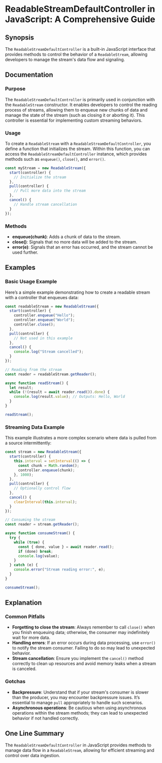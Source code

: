 <!--
Meta Description: # ReadableStreamDefaultController in JavaScript: A Comprehensive Guide ## Synopsis The `ReadableStreamDefaultController` is a built-in JavaScript inte...
Meta Keywords: stream, data, controller, readablestream, error
-->

# ReadableStreamDefaultController in JavaScript: A Comprehensive Guide

## Synopsis
The `ReadableStreamDefaultController` is a built-in JavaScript interface that provides methods to control the behavior of a `ReadableStream`, allowing developers to manage the stream's data flow and signaling.

## Documentation
### Purpose
The `ReadableStreamDefaultController` is primarily used in conjunction with the `ReadableStream` constructor. It enables developers to control the reading process of streams, allowing them to enqueue new chunks of data and manage the state of the stream (such as closing it or aborting it). This controller is essential for implementing custom streaming behaviors.

### Usage
To create a `ReadableStream` with a `ReadableStreamDefaultController`, you define a function that initializes the stream. Within this function, you can access the `ReadableStreamDefaultController` instance, which provides methods such as `enqueue()`, `close()`, and `error()`.

```javascript
const myStream = new ReadableStream({
  start(controller) {
    // Initialize the stream
  },
  pull(controller) {
    // Pull more data into the stream
  },
  cancel() {
    // Handle stream cancellation
  }
});
```

### Methods
- **enqueue(chunk)**: Adds a chunk of data to the stream.
- **close()**: Signals that no more data will be added to the stream.
- **error(e)**: Signals that an error has occurred, and the stream cannot be used further.

## Examples

### Basic Usage Example
Here’s a simple example demonstrating how to create a readable stream with a controller that enqueues data:

```javascript
const readableStream = new ReadableStream({
  start(controller) {
    controller.enqueue("Hello");
    controller.enqueue("World");
    controller.close();
  },
  pull(controller) {
    // Not used in this example
  },
  cancel() {
    console.log("Stream cancelled");
  }
});

// Reading from the stream
const reader = readableStream.getReader();

async function readStream() {
  let result;
  while (!(result = await reader.read()).done) {
    console.log(result.value); // Outputs: Hello, World
  }
}

readStream();
```

### Streaming Data Example
This example illustrates a more complex scenario where data is pulled from a source intermittently:

```javascript
const stream = new ReadableStream({
  start(controller) {
    this.interval = setInterval(() => {
      const chunk = Math.random();
      controller.enqueue(chunk);
    }, 1000);
  },
  pull(controller) {
    // Optionally control flow
  },
  cancel() {
    clearInterval(this.interval);
  }
});

// Consuming the stream
const reader = stream.getReader();

async function consumeStream() {
  try {
    while (true) {
      const { done, value } = await reader.read();
      if (done) break;
      console.log(value);
    }
  } catch (e) {
    console.error("Stream reading error:", e);
  }
}

consumeStream();
```

## Explanation
### Common Pitfalls
- **Forgetting to close the stream**: Always remember to call `close()` when you finish enqueuing data; otherwise, the consumer may indefinitely wait for more data.
- **Handling errors**: If an error occurs during data processing, use `error()` to notify the stream consumer. Failing to do so may lead to unexpected behavior.
- **Stream cancellation**: Ensure you implement the `cancel()` method correctly to clean up resources and avoid memory leaks when a stream is canceled.

### Gotchas
- **Backpressure**: Understand that if your stream's consumer is slower than the producer, you may encounter backpressure issues. It’s essential to manage `pull` appropriately to handle such scenarios.
- **Asynchronous operations**: Be cautious when using asynchronous operations within the stream methods; they can lead to unexpected behavior if not handled correctly.

## One Line Summary
The `ReadableStreamDefaultController` in JavaScript provides methods to manage data flow in a `ReadableStream`, allowing for efficient streaming and control over data ingestion.